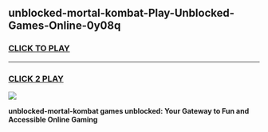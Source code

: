 
## unblocked-mortal-kombat-Play-Unblocked-Games-Online-0y08q
<h3>
<a href="https://premium76.site?title=unblocked-mortal-kombat&ref=25A">CLICK TO PLAY</a></h3>
<hr>

<h3>
<a href="https://premium76.site?title=unblocked-mortal-kombat&ref=25A">CLICK 2 PLAY</a>
  
</h3>

<a href="https://premium76.site?title=unblocked-mortal-kombat&ref=25A"><img src="https://clearcache.store/games.png"></a>


**unblocked-mortal-kombat games unblocked: Your Gateway to Fun and Accessible Online Gaming**
